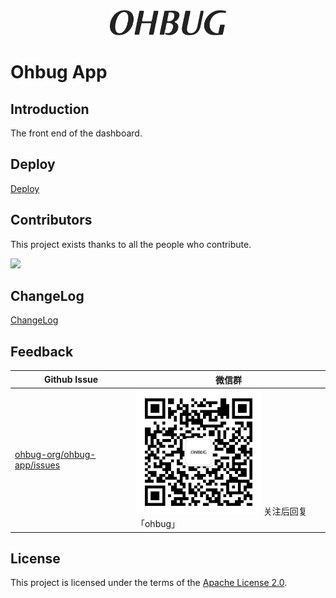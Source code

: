 <div align="center">
  <a href="https://ohbug.net" target="_blank">
    <img src="https://raw.githubusercontent.com/ohbug-org/blog/master/images/ohbug_logo.svg" alt="Ohbug" height="40">
  </a>
</div>

# Ohbug App

## Introduction

The front end of the dashboard.

## Deploy

[Deploy](https://ohbug.net/docs/deploy/Deploy)

## Contributors

This project exists thanks to all the people who contribute.

<a href="https://github.com/ohbug-org/ohbug-app/graphs/contributors"><img src="https://opencollective.com/ohbug/contributors.svg?width=890&button=false" /></a>

## ChangeLog

[ChangeLog](./CHANGELOG.md)

## Feedback

| Github Issue                                                                | 微信群                                                                                                                 |
| --------------------------------------------------------------------------- | ---------------------------------------------------------------------------------------------------------------------- |
| [ohbug-org/ohbug-app/issues](https://github.com/ohbug-org/ohbug-app/issues) | <img src="https://github.com/ohbug-org/blog/blob/master/images/qrcode.jpg?raw=true" width="200" /> 关注后回复「ohbug」 |

## License

This project is licensed under the terms of the [Apache License 2.0](./LICENSE).
